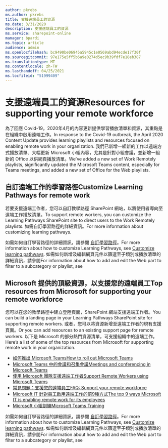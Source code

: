 ```yaml
---
author: pkrebs
ms.author: pkrebs
title: 支援遠端員工的資源
ms.date: 3/31/2020
description: 支援遠端員工的資源
ms.service: sharepoint-online
manager: bpardi
ms.topic: article
audience: admin
ms.openlocfilehash: bc9490be06945a5945c1e0569abd94ecde17f30f
ms.sourcegitcommit: 97e175e5ff5b6a9e0274d5ec9b39fdf7e18eb387
ms.translationtype: MT
ms.contentlocale: zh-TW
ms.lasthandoff: 04/25/2021
ms.locfileid: "51999409"
---
```

# <a name="resources-for-supporting-your-remote-workforce"></a><span data-ttu-id="a5381-103">支援遠端員工的資源</span><span class="sxs-lookup"><span data-stu-id="a5381-103">Resources for supporting your remote workforce</span></span>
<span data-ttu-id="a5381-104">為了回應 Covid-19，2020年4月的內容更新提供學習播放清單和資源，其重點是在組織中啟用遠端工作。</span><span class="sxs-lookup"><span data-stu-id="a5381-104">In response to the Covid-19 outbreak, the April 2020 Content Update provides learning playlists and resources focused on enabling remote work in your organization.</span></span> <span data-ttu-id="a5381-105">我們已新增一組新的工作以遠端方式播放清單、大幅更新 Microsoft 小組內容，尤其是針對小組會議，並新增一組新的 Office 以供網頁播放清單。</span><span class="sxs-lookup"><span data-stu-id="a5381-105">We’ve added a new set of Work Remotely playlists, significantly updated the Microsoft Teams content, especially for Teams meetings, and added a new set of Office for the Web playlists.</span></span> 

## <a name="customize-learning-pathways-for-remote-work"></a><span data-ttu-id="a5381-106">自訂遠端工作的學習路徑</span><span class="sxs-lookup"><span data-stu-id="a5381-106">Customize Learning Pathways for remote work</span></span>
<span data-ttu-id="a5381-107">若要支援遠端工作者，您可以自訂教學路徑 SharePoint 網站，以將使用者導向至遠端工作播放清單。</span><span class="sxs-lookup"><span data-stu-id="a5381-107">To support remote workers, you can customize the Learning Pathways SharePoint site to direct users to the Work Remotely playlists.</span></span> <span data-ttu-id="a5381-108">如需自訂學習路徑的詳細資訊。</span><span class="sxs-lookup"><span data-stu-id="a5381-108">For more information about customizing learning pathways.</span></span>

<span data-ttu-id="a5381-109">如需如何自訂學習路徑的詳細資訊，請參閱 [自訂學習路徑](custom_overview.md)。</span><span class="sxs-lookup"><span data-stu-id="a5381-109">For more information about how to customize Learning Pathways, see [Customize learning pathways](custom_overview.md).</span></span> <span data-ttu-id="a5381-110">如需如何新增及編輯網頁元件以篩選至子類別或播放清單的詳細資訊，請參閱</span><span class="sxs-lookup"><span data-stu-id="a5381-110">For information about how to add and edit the Web part to filter to a subcategory or playlist, see</span></span> 

## <a name="top-resources-from-microsoft-for-supporting-your-remote-workforce"></a><span data-ttu-id="a5381-111">Microsoft 提供的頂級資源，以支援您的遠端員工</span><span class="sxs-lookup"><span data-stu-id="a5381-111">Top resources from Microsoft for supporting your remote workforce</span></span>
<span data-ttu-id="a5381-112">您可以在您的教學路徑中建立登陸頁面，SharePoint 網站支援遠端工作者。</span><span class="sxs-lookup"><span data-stu-id="a5381-112">You can build a landing page in your Learning Pathways SharePoint site for supporting remote workers.</span></span> <span data-ttu-id="a5381-113">或者，您可以將資源新增至遠端工作者的現有支援頁面。</span><span class="sxs-lookup"><span data-stu-id="a5381-113">Or you can add resources to an existing support page for remote workers.</span></span> <span data-ttu-id="a5381-114">以下是 Microsoft 的部分熱門資源清單，可支援組織中的遠端工作。</span><span class="sxs-lookup"><span data-stu-id="a5381-114">Here’s a list of some of the top resources from Microsoft for supporting remote work in your organization.</span></span> 
- [<span data-ttu-id="a5381-115">如何推出 Microsoft Teams</span><span class="sxs-lookup"><span data-stu-id="a5381-115">How to roll out Microsoft Teams</span></span>](/microsoftteams/how-to-roll-out-teams)
- [<span data-ttu-id="a5381-116">Microsoft Teams 中的會議和召集會議</span><span class="sxs-lookup"><span data-stu-id="a5381-116">Meetings and conferencing in Microsoft Teams</span></span>](/microsoftteams/deploy-meetings-microsoft-teams-landing-page)
- [<span data-ttu-id="a5381-117">使用 Microsoft 團隊支援遠端工作者</span><span class="sxs-lookup"><span data-stu-id="a5381-117">Support Remote Workers using Microsoft Teams</span></span>](/microsoftteams/support-remote-work-with-teams)
- [<span data-ttu-id="a5381-118">常見問題：支援您的遠端員工</span><span class="sxs-lookup"><span data-stu-id="a5381-118">FAQ: Support your remote workforce</span></span>](/microsoftteams/faq-support-remote-workforce)
- [<span data-ttu-id="a5381-119">Microsoft IT 針對員工啟用遠端工作的前9種方式</span><span class="sxs-lookup"><span data-stu-id="a5381-119">The top 9 ways Microsoft IT is enabling remote work for its employees</span></span>](https://www.microsoft.com/microsoft-365/blog/2020/03/12/top-9-ways-microsoft-it-enabling-remote-work-employees/)
- [<span data-ttu-id="a5381-120">Microsoft 小組訓練</span><span class="sxs-lookup"><span data-stu-id="a5381-120">Microsoft Teams Training</span></span>](/microsoftteams/training-microsoft-teams-landing-page)


<span data-ttu-id="a5381-121">如需如何自訂學習路徑的詳細資訊，請參閱 [自訂學習路徑](custom_overview.md)。</span><span class="sxs-lookup"><span data-stu-id="a5381-121">For more information about how to customize Learning Pathways, see [Customize learning pathways](custom_overview.md).</span></span> <span data-ttu-id="a5381-122">如需如何新增及編輯網頁元件以篩選至子類別或播放清單的詳細資訊，請參閱</span><span class="sxs-lookup"><span data-stu-id="a5381-122">For information about how to add and edit the Web part to filter to a subcategory or playlist, see</span></span> 


